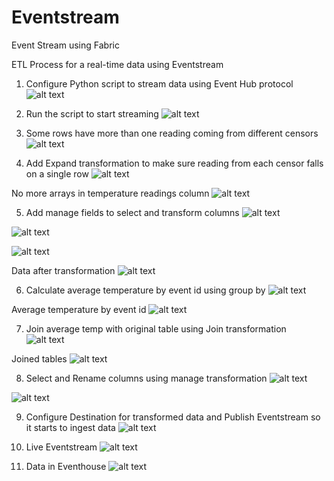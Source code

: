 # Eventstream
Event Stream using Fabric

ETL Process for a real-time data using Eventstream
1. Configure Python script to stream data using Event Hub protocol
![alt text](assets/image.png) 

2. Run the script to start streaming
![alt text](assets/image-1.png)

3. Some rows have more than one reading coming from different censors
![alt text](assets/image-2.png)

4. Add Expand transformation to make sure reading from each censor falls on a single row
![alt text](assets/image-3.png)

No more arrays in temperature readings column
![alt text](assets/image-4.png)

5. Add manage fields to select and transform columns
![alt text](assets/image-5.png)

![alt text](assets/image-6.png)

![alt text](assets/image-7.png)

Data after transformation
![alt text](assets/image-9.png)

6. Calculate average temperature by event id using group by
![alt text](assets/image-8.png)

Average temperature by event id
![alt text](assets/image-10.png)

7. Join average temp with original table using Join transformation
![alt text](assets/image-18.png)

Joined tables
![alt text](assets/image-11.png)

8. Select and Rename columns using manage transformation
![alt text](assets/image-13.png)

![alt text](assets/image-14.png)

9. Configure Destination for transformed data and Publish Eventstream so it starts to ingest data
![alt text](assets/image-15.png)

10. Live Eventstream
![alt text](assets/image-16.png)

11. Data in Eventhouse
![alt text](assets/image-17.png)